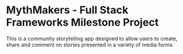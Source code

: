 # MythMakers - Full Stack Frameworks Milestone Project

This is a community storytelling app designed to allow users to create, share and comment on stories presented in a variety of media forms.
